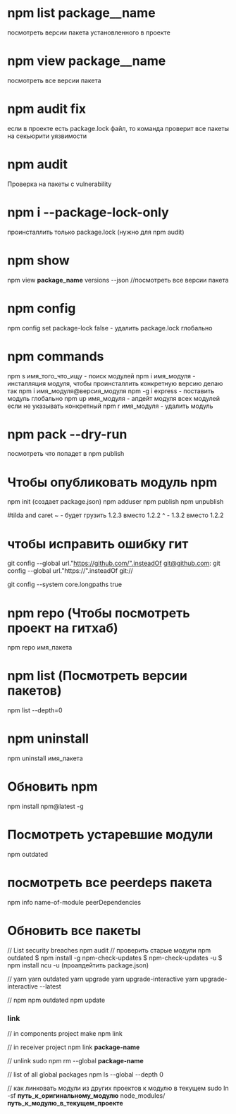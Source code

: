 # npm list package__name
посмотреть версии пакета установленного в проекте

# npm view package__name
посмотреть все версии пакета

# npm audit fix
если в проекте есть package.lock файл, то команда проверит все пакеты на секьюрити уязвимости

# npm audit 
Проверка на пакеты с vulnerability

# npm i --package-lock-only
проинсталлить только package.lock (нужно для npm audit)

# npm show
 npm view __package_name__ versions  --json //посмотреть все версии пакета

# npm config
npm config set package-lock false - удалить package.lock глобально

# npm commands
npm s имя_того_что_ищу - поиск модулей
npm i имя_модуля - инсталляция модуля, чтобы проинсталлить конкретную версию делаю так npm i имя_модуля@версия_модуля
npm -g i express - поставить модуль глобально
npm up имя_модуля - апдейт модуля всех модулей если не указывать конкретный
npm r имя_модуля - удалить модуль

# npm pack --dry-run
посмотреть что попадет в npm publish

# Чтобы опубликовать модуль npm
npm init (создает package.json)
npm adduser
npm publish
npm unpublish

#tilda and caret
~ - будет грузить 1.2.3 вместо 1.2.2 
^ -  1.3.2 вместо 1.2.2

# чтобы исправить ошибку гит
git config --global url."https://github.com/".insteadOf git@github.com:
git config --global url."https://".insteadOf git://

git config --system core.longpaths true

# npm repo (Чтобы посмотреть проект на гитхаб)
npm repo имя_пакета

# npm list (Посмотреть версии пакетов)
npm list --depth=0

# npm uninstall
npm uninstall имя_пакета

# Обновить npm
npm install npm@latest -g

# Посмотреть устаревшие модули
npm outdated

# посмотреть все peerdeps пакета
npm info name-of-module peerDependencies

# Обновить все пакеты
// List security breaches
npm audit
// проверить старые модули
npm outdated
$ npm install -g npm-check-updates
$ npm-check-updates -u
$ npm install 
ncu -u (проапдейтить package.json)

// yarn
yarn outdated
yarn upgrade
yarn upgrade-interactive
yarn upgrade-interactive --latest

// npm
npm outdated
npm update


### link 

// in components project make
npm link

// in receiver project
npm link __package-name__

// unlink
sudo npm rm --global __package-name__

// list of all global packages
npm ls --global --depth 0
 
// как линковать модули из других проектов к модулю в текущем
sudo ln -sf __путь_к_оригинальному_модулю__ node_modules/__путь_к_модулю_в_текущем_проекте__
